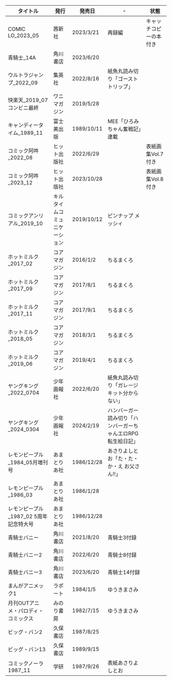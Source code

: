 | タイトル | 発行 | 発売日 | - | 状態 |
| ---- | ---- | ---- | ---- | ---- |
| COMIC LO_2023_05 | 茜新社 | 2023/3/21 | 再録編 | キャッチコピーの本付き |
| 青騎士_14A | 角川書店 | 2023/6/20 |  |  |
| ウルトラジャンプ_2022_09 | 集英社 | 2022/8/16 | 紙魚丸読み切り「ゴーストトリップ」 |  |
| 快楽天_2019_07 コンビニ最終 | ワニマガジン | 2019/5/28 |  |  |
| キャンディータイム_1989_11 | 富士美出版 | 1989/10/11 | MEE「ひろみちゃん奮戦記」連載 |  |
| コミック阿吽_2022_08 | ヒット出版社 | 2022/6/29 |  | 表紙画集Vol.7付き |
| コミック阿吽_2023_12 | ヒット出版社 | 2023/10/28 |  | 表紙画集Vol.8付き |
| コミックアンリアル_2019_10 | キルタイムコミュニケーション | 2019/10/12 | ピンナップ メッシィ |  |
| ホットミルク_2017_02 | コアマガジン | 2016/1/2 | ちるまくろ |  |
| ホットミルク_2017_09 | コアマガジン | 2017/8/1 | ちるまくろ |  |
| ホットミルク_2017_11 | コアマガジン | 2017/9/1 | ちるまくろ |  |
| ホットミルク_2018_05 | コアマガジン | 2018/3/1 | ちるまくろ |  |
| ホットミルク_2019_06 | コアマガジン | 2019/4/1 | ちるまくろ |  |
| ヤングキング_2022_0704 | 少年画報社 | 2022/6/20 | 紙魚丸読み切り「ガレージキット分からない」 |  |
| ヤングキング_2024_0304 | 少年画報社 | 2024/2/19 | ハンバーガー読み切り「ハンバーガーちゃんエロRPG転生絵日記」 |  |
| レモンピープル_1984_05月増刊号 | あまとりあ社 | 1986/12/28 | あさりよしとお「た・た・か・え お父さん!!」 |  |
| レモンピープル_1986_03 | あまとりあ社 | 1986/1/28 |  |  |
| レモンピープル_1987_02 5周年記念特大号 | あまとりあ社 | 1986/12/28 |  |  |
| 青騎士バニー | 角川書店 | 2021/8/20 | 青騎士3付録 |  |
| 青騎士バニー2 | 角川書店 | 2022/6/20 | 青騎士8付録 |  |
| 青騎士バニー3 | 角川書店 | 2023/6/20 | 青騎士14付録 |  |
| まんがアニメック1 | ラポート | 1984/1/5 | ゆうきまさみ |  |
| 月刊OUTアニメ・パロディ・コミックス | みのり書房 | 1982/7/15 | ゆうきまさみ |  |
| ビッグ・バン2 | 久保書店 | 1987/8/25 |  |  |
| ビッグ・バン13 | 久保書店 | 1989/9/15 |  |  |
| コミックノーラ1987_11 | 学研 | 1987/9/26 | 表紙あさりよしとお |  |
